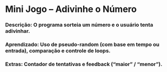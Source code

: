 # Mini Jogo – Adivinhe o Número

### Descrição: O programa sorteia um número e o usuário tenta adivinhar.

### Aprendizado: Uso de pseudo-random (com base em tempo ou entrada), comparação e controle de loops.

### Extras: Contador de tentativas e feedback (“maior” / “menor”).